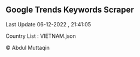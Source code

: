 

## Google Trends Keywords Scraper 
 
Last Update 06-12-2022 , 21:41:05

Country List :
VIETNAM.json



© Abdul Muttaqin 

